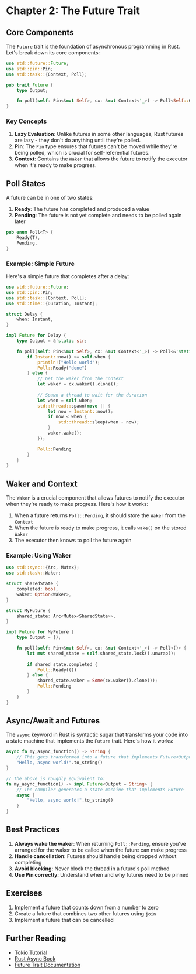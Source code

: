 # Chapter 2: The Future Trait

## Core Components

The `Future` trait is the foundation of asynchronous programming in Rust. Let's break down its core components:

```rust
use std::future::Future;
use std::pin::Pin;
use std::task::{Context, Poll};

pub trait Future {
    type Output;

    fn poll(self: Pin<&mut Self>, cx: &mut Context<'_>) -> Poll<Self::Output>;
}
```

### Key Concepts

1. **Lazy Evaluation**: Unlike futures in some other languages, Rust futures are lazy - they don't do anything until they're polled.
2. **Pin**: The `Pin` type ensures that futures can't be moved while they're being polled, which is crucial for self-referential futures.
3. **Context**: Contains the `Waker` that allows the future to notify the executor when it's ready to make progress.

## Poll States

A future can be in one of two states:

1. **Ready**: The future has completed and produced a value
2. **Pending**: The future is not yet complete and needs to be polled again later

```rust
pub enum Poll<T> {
    Ready(T),
    Pending,
}
```

### Example: Simple Future

Here's a simple future that completes after a delay:

```rust
use std::future::Future;
use std::pin::Pin;
use std::task::{Context, Poll};
use std::time::{Duration, Instant};

struct Delay {
    when: Instant,
}

impl Future for Delay {
    type Output = &'static str;

    fn poll(self: Pin<&mut Self>, cx: &mut Context<'_>) -> Poll<&'static str> {
        if Instant::now() >= self.when {
            println!("Hello world");
            Poll::Ready("done")
        } else {
            // Get the waker from the context
            let waker = cx.waker().clone();
            
            // Spawn a thread to wait for the duration
            let when = self.when;
            std::thread::spawn(move || {
                let now = Instant::now();
                if now < when {
                    std::thread::sleep(when - now);
                }
                waker.wake();
            });

            Poll::Pending
        }
    }
}
```

## Waker and Context

The `Waker` is a crucial component that allows futures to notify the executor when they're ready to make progress. Here's how it works:

1. When a future returns `Poll::Pending`, it should store the `Waker` from the `Context`
2. When the future is ready to make progress, it calls `wake()` on the stored `Waker`
3. The executor then knows to poll the future again

### Example: Using Waker

```rust
use std::sync::{Arc, Mutex};
use std::task::Waker;

struct SharedState {
    completed: bool,
    waker: Option<Waker>,
}

struct MyFuture {
    shared_state: Arc<Mutex<SharedState>>,
}

impl Future for MyFuture {
    type Output = ();

    fn poll(self: Pin<&mut Self>, cx: &mut Context<'_>) -> Poll<()> {
        let mut shared_state = self.shared_state.lock().unwrap();
        
        if shared_state.completed {
            Poll::Ready(())
        } else {
            shared_state.waker = Some(cx.waker().clone());
            Poll::Pending
        }
    }
}
```

## Async/Await and Futures

The `async` keyword in Rust is syntactic sugar that transforms your code into a state machine that implements the `Future` trait. Here's how it works:

```rust
async fn my_async_function() -> String {
    // This gets transformed into a future that implements Future<Output = String>
    "Hello, async world!".to_string()
}

// The above is roughly equivalent to:
fn my_async_function() -> impl Future<Output = String> {
    // The compiler generates a state machine that implements Future
    async {
        "Hello, async world!".to_string()
    }
}
```

## Best Practices

1. **Always wake the waker**: When returning `Poll::Pending`, ensure you've arranged for the waker to be called when the future can make progress
2. **Handle cancellation**: Futures should handle being dropped without completing
3. **Avoid blocking**: Never block the thread in a future's poll method
4. **Use Pin correctly**: Understand when and why futures need to be pinned

## Exercises

1. Implement a future that counts down from a number to zero
2. Create a future that combines two other futures using `join`
3. Implement a future that can be cancelled

## Further Reading

- [Tokio Tutorial](https://tokio.rs/tokio/tutorial/async)
- [Rust Async Book](https://rust-lang.github.io/async-book/02_execution/01_chapter.html)
- [Future Trait Documentation](https://doc.rust-lang.org/std/future/trait.Future.html) 